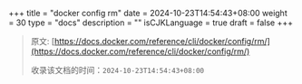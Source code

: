 +++
title = "docker config rm"
date = 2024-10-23T14:54:43+08:00
weight = 30
type = "docs"
description = ""
isCJKLanguage = true
draft = false
+++

> 原文: [https://docs.docker.com/reference/cli/docker/config/rm/](https://docs.docker.com/reference/cli/docker/config/rm/)
>
> 收录该文档的时间：`2024-10-23T14:54:43+08:00`
